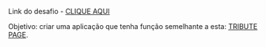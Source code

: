 Link do desafio - [CLIQUE AQUI](https://www.freecodecamp.org/portuguese/learn/responsive-web-design/responsive-web-design-projects/build-a-tribute-page)

Objetivo: criar uma aplicação que tenha função semelhante a esta: [TRIBUTE PAGE](https://codepen.io/freeCodeCamp/full/zNqgVx).
